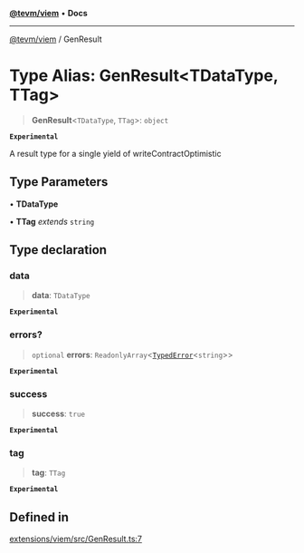 [**@tevm/viem**](../README.md) • **Docs**

***

[@tevm/viem](../globals.md) / GenResult

# Type Alias: GenResult\<TDataType, TTag\>

> **GenResult**\<`TDataType`, `TTag`\>: `object`

**`Experimental`**

A result type for a single yield of writeContractOptimistic

## Type Parameters

• **TDataType**

• **TTag** *extends* `string`

## Type declaration

### data

> **data**: `TDataType`

**`Experimental`**

### errors?

> `optional` **errors**: `ReadonlyArray`\<[`TypedError`](TypedError.md)\<`string`\>\>

**`Experimental`**

### success

> **success**: `true`

**`Experimental`**

### tag

> **tag**: `TTag`

**`Experimental`**

## Defined in

[extensions/viem/src/GenResult.ts:7](https://github.com/evmts/tevm-monorepo/blob/main/extensions/viem/src/GenResult.ts#L7)
